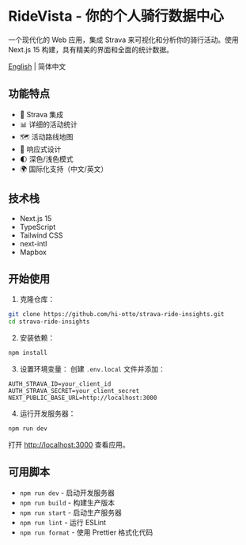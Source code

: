 # RideVista - 你的个人骑行数据中心

一个现代化的 Web 应用，集成 Strava 来可视化和分析你的骑行活动。使用 Next.js 15 构建，具有精美的界面和全面的统计数据。

[English](./README.md) | 简体中文

## 功能特点

- 🔄 Strava 集成
- 📊 详细的活动统计
- 🗺️ 活动路线地图
- 📱 响应式设计
- 🌓 深色/浅色模式
- 🌍 国际化支持（中文/英文）

## 技术栈

- Next.js 15
- TypeScript
- Tailwind CSS
- next-intl
- Mapbox

## 开始使用

1. 克隆仓库：

```bash
git clone https://github.com/hi-otto/strava-ride-insights.git
cd strava-ride-insights
```

2. 安装依赖：

```bash
npm install
```

3. 设置环境变量：
   创建 `.env.local` 文件并添加：

```
AUTH_STRAVA_ID=your_client_id
AUTH_STRAVA_SECRET=your_client_secret
NEXT_PUBLIC_BASE_URL=http://localhost:3000
```

4. 运行开发服务器：

```bash
npm run dev
```

打开 [http://localhost:3000](http://localhost:3000) 查看应用。

## 可用脚本

- `npm run dev` - 启动开发服务器
- `npm run build` - 构建生产版本
- `npm run start` - 启动生产服务器
- `npm run lint` - 运行 ESLint
- `npm run format` - 使用 Prettier 格式化代码

